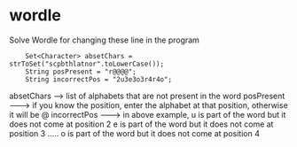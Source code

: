 # wordle
Solve Wordle for changing these line in the program

		Set<Character> absetChars = strToSet("scpbthlatnor".toLowerCase());
		String posPresent = "r@@@@";
		String incorrectPos = "2u3e3o3r4r4o";

absetChars --> list of alphabets that are not present in the word
posPresent ---> if you know the position, enter the alphabet at that position, otherwise it will be @
incorrectPos ---> in above example, u is part of the word but it does not come at position 2
                                    e is part of the word but it does not come at position 3
                                    .....
                                    o is part of the word but it does not come at position 4
